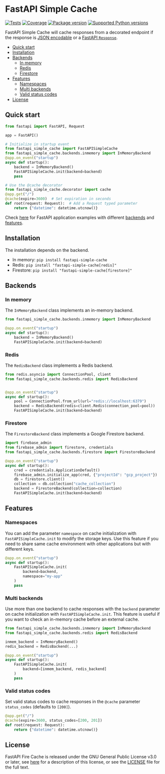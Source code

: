 # FastAPI Simple Cache

[![Tests](https://github.com/sebustam/fastapi-simple-cache/actions/workflows/tests.yaml/badge.svg)](https://github.com/sebustam/fastapi-simple-cache/actions/workflows/tests.yaml)
[![Coverage](https://codecov.io/gh/sebustam/fastapi-simple-cache/branch/main/graph/badge.svg?token=6JPFPOQWX2)](https://codecov.io/gh/sebustam/fastapi-simple-cache)
[![Package version](https://img.shields.io/pypi/v/fastapi-simple-cache?color=%2334D058)](https://pypi.org/project/fastapi-simple-cache)
[![Supported Python versions](https://img.shields.io/pypi/pyversions/fastapi-simple-cache.svg?color=%2334D058)](https://pypi.org/project/fastapi-simple-cache)

FastAPI Simple Cache will cache responses from a decorated endpoint if the response
is [JSON encodable](https://fastapi.tiangolo.com/tutorial/encoder/) or
a [FastAPI `Response`](https://fastapi.tiangolo.com/advanced/response-directly/).

<!-- START doctoc generated TOC please keep comment here to allow auto update -->
<!-- DON'T EDIT THIS SECTION, INSTEAD RE-RUN doctoc TO UPDATE -->

- [Quick start](#quick-start)
- [Installation](#installation)
- [Backends](#backends)
  - [In memory](#in-memory)
  - [Redis](#redis)
  - [Firestore](#firestore)
- [Features](#features)
  - [Namespaces](#namespaces)
  - [Multi backends](#multi-backends)
  - [Valid status codes](#valid-status-codes)
- [License](#license)

<!-- END doctoc generated TOC please keep comment here to allow auto update -->

## Quick start

```python
from fastapi import FastAPI, Request

app = FastAPI()

# Initialize in startup event
from fastapi_simple_cache import FastAPISimpleCache
from fastapi_simple_cache.backends.inmemory import InMemoryBackend
@app.on_event("startup")
async def startup():
    backend = InMemoryBackend()
    FastAPISimpleCache.init(backend=backend)
    pass

# Use the @cache decorator
from fastapi_simple_cache.decorator import cache
@app.get("/")
@cache(expire=3600)  # Set expiration in seconds
def root(request: Request):  # Add a Request typed parameter
    return {"datetime": datetime.utcnow()}
```

Check [here](examples/) for FastAPI application examples with
different [backends](#backends) and [features](#features).

## Installation

The installation depends on the backend.

- In memory: `pip install fastapi-simple-cache`
- Redis: `pip install "fastapi-simple-cache[redis]"`
- Firestore: `pip install "fastapi-simple-cache[firestore]"`

## Backends

### In memory

The `InMemoryBackend` class implements an in-memory backend.

```python
from fastapi_simple_cache.backends.inmemory import InMemoryBackend

@app.on_event("startup")
async def startup():
    backend = InMemoryBackend()
    FastAPISimpleCache.init(backend=backend)
```

### Redis

The `RedisBackend` class implements a Redis backend.

```python
from redis.asyncio import ConnectionPool, client
from fastapi_simple_cache.backends.redis import RedisBackend


@app.on_event("startup")
async def startup():
    pool = ConnectionPool.from_url(url="redis://localhost:6379")
    backend = RedisBackend(redis=client.Redis(connection_pool=pool))
    FastAPISimpleCache.init(backend=backend)
```

### Firestore

The `FirestoreBackend` class implements a Google Firestore backend.

```python
import firebase_admin
from firebase_admin import firestore, credentials
from fastapi_simple_cache.backends.firestore import FirestoreBackend

@app.on_event("startup")
async def startup():
    cred = credentials.ApplicationDefault()
    firebase_admin.initialize_app(cred, {"projectId": "gcp_project"})
    db = firestore.client()
    collection = db.collection("cache_collection")
    backend = FirestoreBackend(collection=collection)
    FastAPISimpleCache.init(backend=backend)
```

## Features

### Namespaces

You can add the parameter `namespace` on cache initialization
with `FastAPISimpleCache.init` to modify the storage keys. Use this feature
if you need to share same cache environment with other applications but with
different keys.

```python
@app.on_event("startup")
async def startup():
    FastAPISimpleCache.init(
        backend=backend,
        namespace="my-app"
    )
    pass
```

### Multi backends

Use more than one backend to cache responses with the `backend` parameter
on cache initialization with `FastAPISimpleCache.init`. This feature is
useful if you want to check an in-memory cache before an external cache.

```python
from fastapi_simple_cache.backends.inmemory import InMemoryBackend
from fastapi_simple_cache.backends.redis import RedisBackend

inmem_backend = InMemoryBackend()
redis_backend = RedisBackend(...)

@app.on_event("startup")
async def startup():
    FastAPISimpleCache.init(
        backend=[inmem_backend, redis_backend]
    )
    pass
```

### Valid status codes

Set valid status codes to cache responses in the `@cache` parameter
`status_codes` (defaults to `[200]`).

```python
@app.get("/")
@cache(expire=3600, status_codes=[200, 201])
def root(request: Request):
    return {"datetime": datetime.utcnow()}
```

## License

FastAPI Fire Cache is released under the GNU General Public License v3.0 or later,
see [here](https://choosealicense.com/licenses/gpl-3.0/) for a description of this
license, or see the [LICENSE](./LICENSE) file for the full text.
